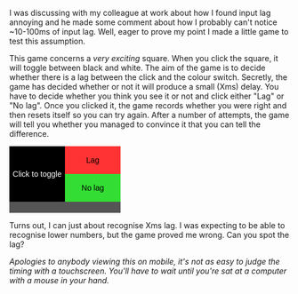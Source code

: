 <style>
#game {
  font-family: sans-serif;
  background-color: #555;
  position: relative;
  width: 200px;
  height: 120px;
}
#preview, #lag, #nolag {
  box-sizing: border-box;
  padding: 5px;
  position: absolute;
  text-align: center;
  display: table;
  cursor: pointer;
}
#preview > span, #lag > span, #nolag > span {
  display: table-cell;
  vertical-align: middle;
}
#preview {
  top: 0;
  left: 0;
  width: 100px;
  height: 100px;
  background-size: 50px 50px;
}
#preview.a { background-color: #000; color: #fff; }
#preview.b { background-color: #fff; color: #000; }
#lag, #nolag {
  color: #000;
  left: 100px;
  width: 100px;
  height: 50px;
}
#lag { top: 0px; background-color: #f33; }
#lag:hover { background-color: #f55; }
#lag:active { background-color: #d00; }
#nolag { top: 50px; background-color: #3d3; }
#nolag:hover { background-color: #5f5; }
#nolag:active { background-color: #0c0; }
#progress {
  position: absolute;
  top: 100px;
  left: 0;
  height: 20px;
  width: 0px;
  background-color: #888;
}
#summary {
  display: none;
  position: absolute;
  top: 0;
  left: 0;
  width: 200px;
  height: 120px;
  background-color: #000;
  color: #fff;
}
#verdict { margin: 10px; }
#summary > div {
  display: table-cell;
  text-align: center;
  vertical-align: middle;
}
#verdict.yup { color: #3f3; }
#verdict.nope { color: #f33; }
</style>

I was discussing with my colleague at work about how I found input lag annoying
and he made some comment about how I probably can't notice ~10-100ms of input
lag. Well, eager to prove my point I made a little game to test this assumption.

This game concerns a *very exciting* square. When you click the square, it will
toggle between black and white. The aim of the game is to decide whether there
is a lag between the click and the colour switch. Secretly, the game has decided
whether or not it will produce a small (<span class="ms">Xms</span>) delay. You
have to decide whether you think you see it or not and click either "Lag" or "No
lag". Once you clicked it, the game records whether you were right and then
resets itself so you can try again. After a number of attempts, the game will
tell you whether you managed to convince it that you can tell the difference.

<div id="game">
  <div id="preview" class="a"><span>Click to toggle</span></div>
  <div id="lag"><span>Lag</span></div>
  <div id="nolag"><span>No lag</span></div>
  <div id="progress"></div>
  <div id="summary">
    <div>
      So... can you tell?
      <div id="verdict">...</div>
      <span id="confidence" title="If we replaced you with a coin, this is how likely you'd be to guess correctly as many times as you did.">
        ...
      </span>
    </div>
  </div>
</div>

Turns out, I can just about recognise <span class="ms">Xms</span> lag. I was
expecting to be able to recognise lower numbers, but the game proved me wrong.
Can you spot the lag?

*Apologies to anybody viewing this on mobile, it's not as easy to judge the
timing with a touchscreen. You'll have to wait until you're sat at a computer
with a mouse in your hand.*

<script src="game.js"></script>
